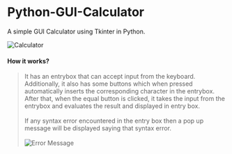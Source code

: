 # Python-GUI-Calculator
A simple GUI Calculator using Tkinter in Python.

![Calculator](https://github.com/SaiSwarup27/Python-GUI-Calculator/blob/master/images/Calculator.png)<br/>
#### How it works? <br/>
>It has an entrybox that can accept input from the keyboard. Additionally, it also has some buttons which when pressed automatically inserts the corresponding character in the entrybox. After that, when the equal button is clicked, it takes the input from the entrybox and evaluates the result and displayed in entry box.<br/><br/>
>If any syntax error encountered in the entry box then a pop up message will be displayed saying that syntax error.<br/><br/>
![Error Message](https://github.com/SaiSwarup27/Python-GUI-Calculator/blob/master/images/ErrorMsg.png)
